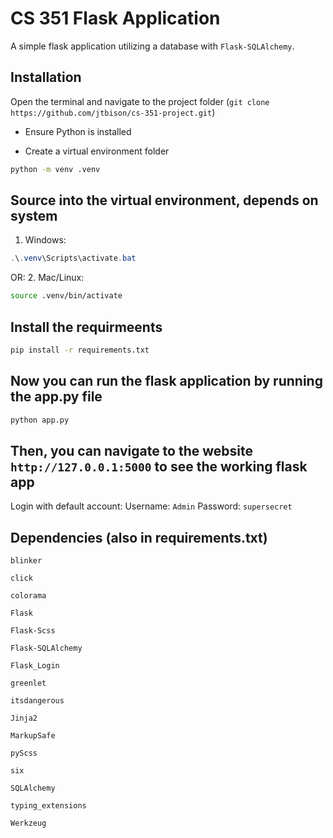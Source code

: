 # CS 351 Flask Application

A simple flask application utilizing a database with `Flask-SQLAlchemy`.

## Installation
Open the terminal and navigate to the project folder (`git clone https://github.com/jtbison/cs-351-project.git`)

- Ensure Python is installed

- Create a virtual environment folder
```bash
python -m venv .venv
```

## Source into the virtual environment, depends on system
1. Windows:
```powershell
.\.venv\Scripts\activate.bat
```
OR:
2. Mac/Linux:
```bash
source .venv/bin/activate
```

## Install the requirmeents
```bash
pip install -r requirements.txt
```

## Now you can run the flask application by running the app.py file
```bash
python app.py
```

## Then, you can navigate to the website `http://127.0.0.1:5000` to see the working flask app

Login with default account:
Username: `Admin`
Password: `supersecret`


## Dependencies (also in requirements.txt)
`blinker`

`click`

`colorama`

`Flask`

`Flask-Scss`

`Flask-SQLAlchemy`

`Flask_Login`

`greenlet`

`itsdangerous`

`Jinja2`

`MarkupSafe`

`pyScss`

`six`

`SQLAlchemy`

`typing_extensions`

`Werkzeug`
